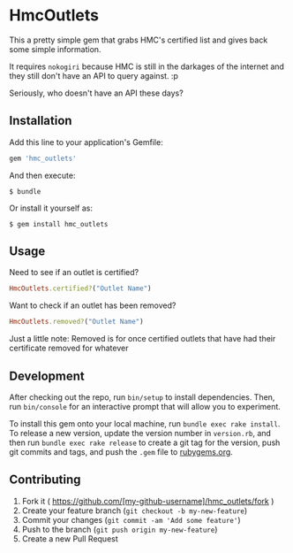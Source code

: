 # HmcOutlets


This a pretty simple gem that grabs HMC's certified list and gives back some simple information.

It requires `nokogiri` because HMC is still in the darkages of the internet and they still don't have an API to query against. :p

Seriously, who doesn't have an API these days?

## Installation

Add this line to your application's Gemfile:

```ruby
gem 'hmc_outlets'
```

And then execute:

    $ bundle

Or install it yourself as:

    $ gem install hmc_outlets

## Usage

Need to see if an outlet is certified?

```ruby
HmcOutlets.certified?("Outlet Name")
```

Want to check if an outlet has been removed?

```ruby
HmcOutlets.removed?("Outlet Name")
```

Just a little note: Removed is for once certified outlets that have had their certificate removed for whatever 

## Development

After checking out the repo, run `bin/setup` to install dependencies. Then, run `bin/console` for an interactive prompt that will allow you to experiment.

To install this gem onto your local machine, run `bundle exec rake install`. To release a new version, update the version number in `version.rb`, and then run `bundle exec rake release` to create a git tag for the version, push git commits and tags, and push the `.gem` file to [rubygems.org](https://rubygems.org).

## Contributing

1. Fork it ( https://github.com/[my-github-username]/hmc_outlets/fork )
2. Create your feature branch (`git checkout -b my-new-feature`)
3. Commit your changes (`git commit -am 'Add some feature'`)
4. Push to the branch (`git push origin my-new-feature`)
5. Create a new Pull Request
